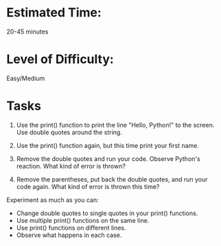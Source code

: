 # Estimated Time:
20-45 minutes

# Level of Difficulty:
Easy/Medium

# Tasks
1. Use the print() function to print the line "Hello, Python!" to the screen. Use double quotes around the string.

2. Use the print() function again, but this time print your first name.

3. Remove the double quotes and run your code. Observe Python's reaction. What kind of error is thrown?

4. Remove the parentheses, put back the double quotes, and run your code again. What kind of error is thrown this time?

Experiment as much as you can:

* Change double quotes to single quotes in your print() functions.
* Use multiple print() functions on the same line.
* Use print() functions on different lines.
* Observe what happens in each case.
